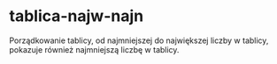 # tablica-najw-najn
Porządkowanie tablicy, od najmniejszej do największej liczby w tablicy, pokazuje również najmniejszą liczbę w tablicy.
